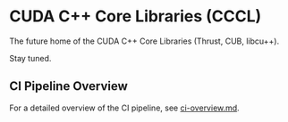 # CUDA C++ Core Libraries (CCCL)

The future home of the CUDA C++ Core Libraries (Thrust, CUB, libcu++).

Stay tuned. 

## CI Pipeline Overview

For a detailed overview of the CI pipeline, see [ci-overview.md](ci-overview.md).
